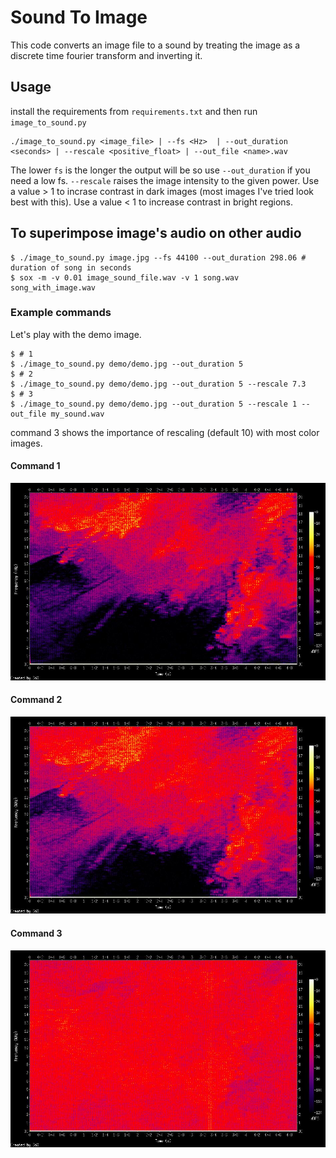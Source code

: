 # Sound To Image

This code converts an image file to a sound by treating the image as a discrete time fourier transform and inverting it.

## Usage

install the requirements from `requirements.txt` and then run `image_to_sound.py`

```shell
./image_to_sound.py <image_file> | --fs <Hz>  | --out_duration <seconds> | --rescale <positive_float> | --out_file <name>.wav
```

The lower `fs` is the longer the output will be so use `--out_duration` if you need a low fs.
`--rescale` raises the image intensity to the given power.
Use a value > 1 to incrase contrast in dark images (most images I've tried look best with this).
Use a value < 1 to increase contrast in bright regions.

## To superimpose image's audio on other audio
```shell
$ ./image_to_sound.py image.jpg --fs 44100 --out_duration 298.06 # duration of song in seconds
$ sox -m -v 0.01 image_sound_file.wav -v 1 song.wav song_with_image.wav
```

### Example commands 

Let's play with the demo image.

```
$ # 1
$ ./image_to_sound.py demo/demo.jpg --out_duration 5
$ # 2
$ ./image_to_sound.py demo/demo.jpg --out_duration 5 --rescale 7.3
$ # 3
$ ./image_to_sound.py demo/demo.jpg --out_duration 5 --rescale 1 --out_file my_sound.wav
```

command 3 shows the importance of rescaling (default 10) with most color images.

#### Command 1
![Command 1](demo/demo_1.jpg)

#### Command 2
![Command 2](demo/demo_2.jpg)

#### Command 3
![Command 3](demo/demo_3.jpg)
